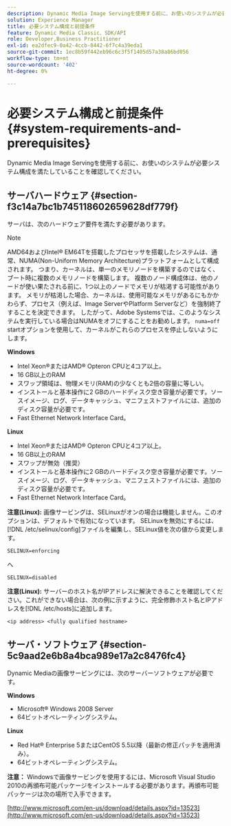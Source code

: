 ```yaml
---
description: Dynamic Media Image Servingを使用する前に、お使いのシステムが必要システム構成を満たしていることを確認してください。
solution: Experience Manager
title: 必要システム構成と前提条件
feature: Dynamic Media Classic、SDK/API
role: Developer,Business Practitioner
exl-id: ea2dfec9-0a42-4ccb-8442-6f7c4a39eda1
source-git-commit: 1ec8b59f442eb96c6c3f5f1405d57a38a86bd056
workflow-type: tm+mt
source-wordcount: '402'
ht-degree: 0%

---
```


# 必要システム構成と前提条件{#system-requirements-and-prerequisites}

Dynamic Media Image Servingを使用する前に、お使いのシステムが必要システム構成を満たしていることを確認してください。

## サーバハードウェア {#section-f3c14a7bc1b745118602659628df779f}

サーバは、次のハードウェア要件を満たす必要があります。

>[!NOTE]
>
>AMD64およびIntel® EM64Tを搭載したプロセッサを搭載したシステムは、通常、NUMA(Non-Uniform Memory Architecture)プラットフォームとして構成されます。 つまり、カーネルは、単一のメモリノードを構築するのではなく、ブート時に複数のメモリノードを構築します。 複数のノード構成体は、他のノードが使い果たされる前に、1つ以上のノードでメモリが枯渇する可能性があります。 メモリが枯渇した場合、カーネルは、使用可能なメモリがあるにもかかわらず、プロセス（例えば、Image ServerやPlatform Serverなど）を強制終了することを決定できます。 したがって、Adobe Systemsでは、このようなシステムを実行している場合はNUMAをオフにすることをお勧めします。 `numa=off` startオプションを使用して、カーネルがこれらのプロセスを停止しないようにします。

**Windows**

* Intel Xeon®またはAMD® Opteron CPUと4コア以上。
* 16 GB以上のRAM
* スワップ領域は、物理メモリ(RAM)の少なくとも2倍の容量に等しい。
* インストールと基本操作に2 GBのハードディスク空き容量が必要です。ソースイメージ、ログ、データキャッシュ、マニフェストファイルには、追加のディスク容量が必要です。
* Fast Ethernet Network Interface Card。

**Linux**

* Intel Xeon®またはAMD® Opteron CPUと4コア以上。
* 16 GB以上のRAM
* スワップが無効（推奨）
* インストールと基本操作に2 GBのハードディスク空き容量が必要です。ソースイメージ、ログ、データキャッシュ、マニフェストファイルには、追加のディスク容量が必要です。
* Fast Ethernet Network Interface Card。

**注意(Linux):** 画像サービングは、SELinuxがオンの場合は機能しません。このオプションは、デフォルトで有効になっています。 SELinuxを無効にするには、[!DNL /etc/selinux/config]ファイルを編集し、SELinux値を次の値から変更します。

`SELINUX=enforcing`

へ

`SELINUX=disabled`

**注意(Linux):** サーバーのホスト名がIPアドレスに解決できることを確認してください。これができない場合は、次の例に示すように、完全修飾ホスト名とIPアドレスを[!DNL /etc/hosts]に追加します。

`<ip address> <fully qualified hostname>`

## サーバ・ソフトウェア {#section-5c9aad2e6b8a4bca989e17a2c8476fc4}

Dynamic Mediaの画像サービングには、次のサーバーソフトウェアが必要です。

**Windows**

* Microsoft® Windows 2008 Server
* 64ビットオペレーティングシステム。

**Linux**

* Red Hat® Enterprise 5またはCentOS 5.5以降（最新の修正パッチを適用済み）。
* 64ビットオペレーティングシステム。

**注意：** Windowsで画像サービングを使用するには、Microsoft Visual Studio 2010の再頒布可能パッケージをインストールする必要があります。再頒布可能パッケージは次の場所で入手できます。

[http://www.microsoft.com/en-us/download/details.aspx?id=13523](http://www.microsoft.com/en-us/download/details.aspx?id=13523)
